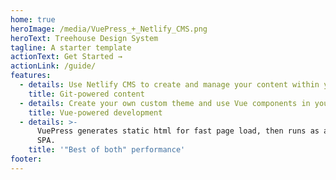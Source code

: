 ```yaml
---
home: true
heroImage: /media/VuePress_+_Netlify_CMS.png
heroText: Treehouse Design System
tagline: A starter template
actionText: Get Started →
actionLink: /guide/
features:
  - details: Use Netlify CMS to create and manage your content within your Git repo.
    title: Git-powered content
  - details: Create your own custom theme and use Vue components in your content.
    title: Vue-powered development
  - details: >-
      VuePress generates static html for fast page load, then runs as a slick
      SPA.
    title: '"Best of both" performance'
footer:  
---
```

 
